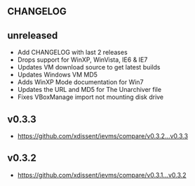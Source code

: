 CHANGELOG
---

## unreleased

* Add CHANGELOG with last 2 releases
* Drops support for WinXP, WinVista, IE6 & IE7
* Updates VM download source to get latest builds
* Updates Windows VM MD5
* Adds WinXP Mode documentation for Win7
* Updates the URL and MD5 for The Unarchiver file
* Fixes VBoxManage import not mounting disk drive

## v0.3.3

* https://github.com/xdissent/ievms/compare/v0.3.2...v0.3.3

## v0.3.2

* https://github.com/xdissent/ievms/compare/v0.3.1...v0.3.2
